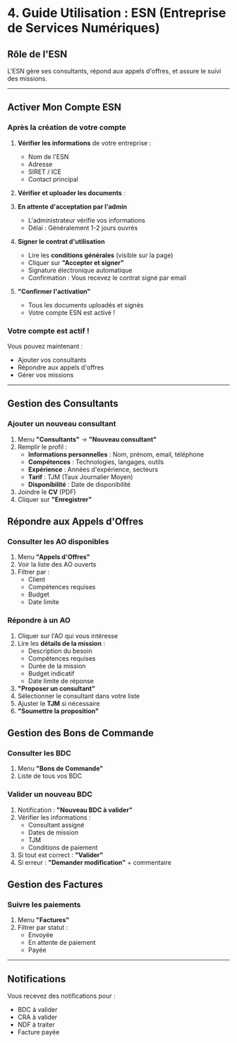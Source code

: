 # 4. Guide Utilisation : ESN (Entreprise de Services Numériques)

##  Rôle de l'ESN

L'ESN gère ses consultants, répond aux appels d'offres, et assure le suivi des missions.

---

##  Activer Mon Compte ESN

### Après la création de votre compte

1. **Vérifier les informations** de votre entreprise :
   - Nom de l'ESN
   - Adresse
   - SIRET / ICE
   - Contact principal

2. **Vérifier et uploader les documents** :
3. **En attente d'acceptation par l'admin** 
   - L'administrateur vérifie vos informations
   - Délai : Généralement 1-2 jours ouvrés

4. **Signer le contrat d'utilisation** 
   - Lire les **conditions générales** (visible sur la page)
   - Cliquer sur **"Accepter et signer"**
   - Signature électronique automatique
   - Confirmation : Vous recevez le contrat signé par email

5. **"Confirmer l'activation"** 
   - Tous les documents uploadés et signés
   - Votre compte ESN est activé !

### Votre compte est actif ! 

Vous pouvez maintenant :
- Ajouter vos consultants
- Répondre aux appels d'offres
- Gérer vos missions

---

##  Gestion des Consultants

### Ajouter un nouveau consultant
1. Menu **"Consultants"** → **"Nouveau consultant"**
2. Remplir le profil :
   - **Informations personnelles** : Nom, prénom, email, téléphone
   - **Compétences** : Technologies, langages, outils
   - **Expérience** : Années d'expérience, secteurs
   - **Tarif** : TJM (Taux Journalier Moyen)
   - **Disponibilité** : Date de disponibilité
3. Joindre le **CV** (PDF)
4. Cliquer sur **"Enregistrer"**


##  Répondre aux Appels d'Offres

### Consulter les AO disponibles
1. Menu **"Appels d'Offres"**
2. Voir la liste des AO ouverts
3. Filtrer par :
   - Client
   - Compétences requises
   - Budget
   - Date limite

### Répondre à un AO
1. Cliquer sur l'AO qui vous intéresse
2. Lire les **détails de la mission** :
   - Description du besoin
   - Compétences requises
   - Durée de la mission
   - Budget indicatif
   - Date limite de réponse
3. **"Proposer un consultant"**
4. Sélectionner le consultant dans votre liste
5. Ajuster le **TJM** si nécessaire
8. **"Soumettre la proposition"**


## Gestion des Bons de Commande

### Consulter les BDC
1. Menu **"Bons de Commande"**
2. Liste de tous vos BDC 

### Valider un nouveau BDC
1. Notification : **"Nouveau BDC à valider"**
2. Vérifier les informations :
   - Consultant assigné
   - Dates de mission
   - TJM
   - Conditions de paiement
3. Si tout est correct : **"Valider"**
4. Si erreur : **"Demander modification"** + commentaire


## Gestion des Factures

### Suivre les paiements
1. Menu **"Factures"** 
2. Filtrer par statut :
   - Envoyée
   - En attente de paiement
   - Payée
---

## Notifications

Vous recevez des notifications pour :
-  BDC à valider
-  CRA à valider
-  NDF à traiter
-  Facture payée
